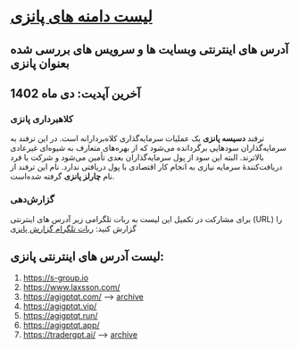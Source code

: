 
# [لیست دامنه های پانزی](https://www.webamooz.com/category/%D9%BE%D8%A7%D9%86%D8%B2%DB%8C/) 
## آدرس های اینترنتی وبسایت ها و سرویس های  بررسی شده بعنوان پانزی
## آخرین آپدیت: دی ماه 1402
### کلاهبرداری پانزی
ترفند **دسیسه پانزی** یک عملیات سرمایه‌گذاری کلاه‌بردارانه است. در این ترفند به سرمایه‌گذاران سودهایی برگردانده می‌شود که از بهره‌های متعارف به شیوه‌ای غیرعادی بالاترند. البته این سود از پول سرمایه‌گذاران بعدی تأمین می‌شود و شرکت یا فرد دریافت‌کنندهٔ سرمایه نیازی به انجام کار اقتصادی با پول دریافتی ندارد. نام این ترفند از نام **چارلز پانزی** گرفته شده‌است.

### گزارش‌دهی

برای مشارکت در تکمیل این لیست به ربات تلگرامی زیر آدرس های اینترنتی (URL) را گزارش کنید:
[ ربات تلگرام گزارش پانزی](https://t.me/ponziscam_bot) 

## 
## لیست آدرس های اینترنتی پانزی:
1. https://s-group.io
2. https://www.laxsson.com/
3. https://agigptqt.com/ --> [archive](https://archive.ph/rMBLs)
4. https://agigptqt.vip/
5. https://agigptqt.run/
6. https://agigptqt.app/
7. https://tradergpt.ai/ --> [archive](https://archive.is/C1Mx6)

